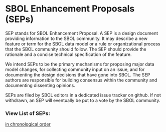 # SBOL Enhancement Proposals (SEPs)

SEP stands for SBOL Enhancement Proposal. A SEP is a design document providing information to the SBOL community. It may describe a new feature or term for the SBOL data model or a rule or organizational process that the SBOL community should follow. The SEP should provide the rationale and a concise technical specification of the feature.

We intend SEPs to be the primary mechanisms for proposing major data model changes, for collecting community input on an issue, and for documenting the design decisions that have gone into SBOL. The SEP authors are responsible for building consensus within the community and documenting dissenting opinions.

SEPs are filed by SBOL editors in a dedicated issue tracker on github. If not withdrawn, an SEP will eventually be put to a vote by the SBOL community.

### View List of SEPs:

[in chronological order](https://github.com/SynBioDex/SEPs/issues?q=is%3Aissue+sort%3Acreated-asc)

